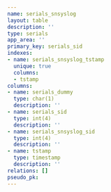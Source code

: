 ```yaml
---
name: serials_snsyslog
layout: table
description: ''
type: serials
app_area: ''
primary_key: serials_sid
indexes:
- name: serials_snsyslog_tstamp
  unique: true
  columns:
  - tstamp
columns:
- name: serials_dummy
  type: char(1)
  description: ''
- name: serials_sid
  type: int(4)
  description: ''
- name: serials_snsyslog_sid
  type: int(4)
  description: ''
- name: tstamp
  type: timestamp
  description: ''
relations: []
pseudo_pk: 
---
```


